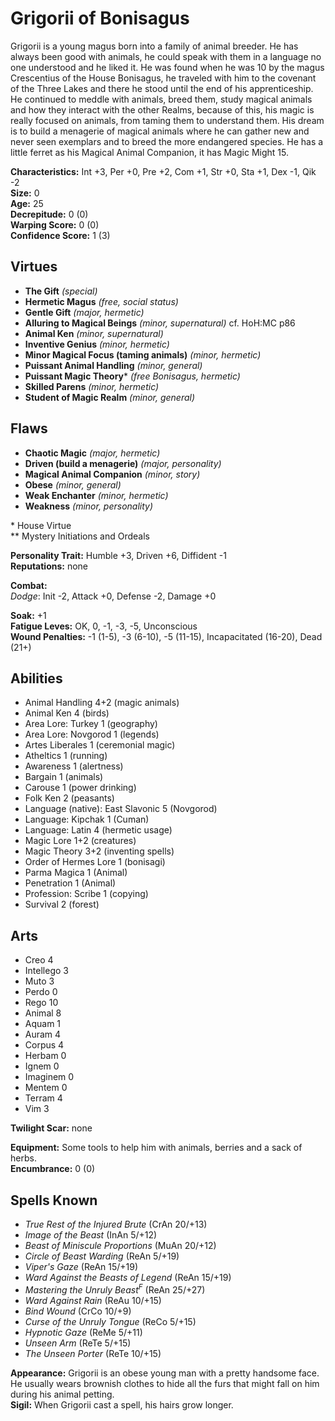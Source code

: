 # Grigorii of Bonisagus

Grigorii is a young magus born into a family of animal breeder. He has always been good with animals, he could speak with them in a language no one understood and he liked it. He was found when he was 10 by the magus Crescentius of the House Bonisagus, he traveled with him to the covenant of the Three Lakes and there he stood until the end of his apprenticeship. He continued to meddle with animals, breed them, study magical animals and how they interact with the other Realms, because of this, his magic is really focused on animals, from taming them to understand them. His dream is to build a menagerie of magical animals where he can gather new and never seen exemplars and to breed the more endangered species. He has a little ferret as his Magical Animal Companion, it has Magic Might 15.  

**Characteristics:** Int +3, Per +0, Pre +2, Com +1, Str +0, Sta +1, Dex -1, Qik -2  
**Size:** 0  
**Age:** 25  
**Decrepitude:** 0 (0)  
**Warping Score:** 0 (0)  
**Confidence Score:** 1 (3)

## Virtues

- **The Gift** _(special)_
- **Hermetic Magus** _(free, social status)_
- **Gentle Gift** _(major, hermetic)_
- **Alluring to Magical Beings** _(minor, supernatural)_ cf. HoH:MC p86
- **Animal Ken** _(minor, supernatural)_
- **Inventive Genius** _(minor, hermetic)_
- **Minor Magical Focus (taming animals)** _(minor, hermetic)_
- **Puissant Animal Handling** _(minor, general)_
- **Puissant Magic Theory**\* _(free Bonisagus, hermetic)_
- **Skilled Parens** _(minor, hermetic)_
- **Student of Magic Realm** _(minor, general)_

## Flaws

- **Chaotic Magic** _(major, hermetic)_
- **Driven (build a menagerie)** _(major, personality)_
- **Magical Animal Companion** _(minor, story)_
- **Obese** _(minor, general)_
- **Weak Enchanter** _(minor, hermetic)_
- **Weakness** _(minor, personality)_

\* House Virtue  
** Mystery Initiations and Ordeals

**Personality Trait:** Humble +3, Driven +6, Diffident -1  
**Reputations:** none

**Combat:**  
*Dodge*: Init -2, Attack +0, Defense -2, Damage +0                                                                                                    

**Soak:** +1  
**Fatigue Leves:** OK, 0, -1, -3, -5, Unconscious  
**Wound Penalties:** -1 (1-5), -3 (6-10), -5 (11-15), Incapacitated (16-20), Dead (21+)

## Abilities

+ Animal Handling 4+2 (magic animals)
+ Animal Ken 4 (birds)
+ Area Lore: Turkey 1 (geography)
+ Area Lore: Novgorod 1 (legends)
+ Artes Liberales 1 (ceremonial magic)
+ Atheltics 1 (running)
+ Awareness 1 (alertness)
+ Bargain 1 (animals)
+ Carouse 1 (power drinking)
+ Folk Ken 2 (peasants)
+ Language (native): East Slavonic 5 (Novgorod)
+ Language: Kipchak 1 (Cuman)
+ Language: Latin 4 (hermetic usage)
+ Magic Lore 1+2 (creatures)
+ Magic Theory 3+2 (inventing spells)
+ Order of Hermes Lore 1 (bonisagi)
+ Parma Magica 1 (Animal)
+ Penetration 1 (Animal)
+ Profession: Scribe 1 (copying)
+ Survival 2 (forest)

## Arts

+ Creo 4
+ Intellego 3
+ Muto 3
+ Perdo 0
+ Rego 10
+ Animal 8
+ Aquam 1
+ Auram 4
+ Corpus 4
+ Herbam 0
+ Ignem 0
+ Imaginem 0
+ Mentem 0
+ Terram 4
+ Vim 3

**Twilight Scar:** none  

**Equipment:** Some tools to help him with animals, berries and a sack of herbs.  
**Encumbrance:** 0 (0)

## Spells Known

+ *True Rest of the Injured Brute* (CrAn 20/+13)
+ *Image of the Beast* (InAn 5/+12)
+ *Beast of Miniscule Proportions* (MuAn 20/+12)
+ *Circle of Beast Warding* (ReAn 5/+19)
+ *Viper's Gaze* (ReAn 15/+19)
+ *Ward Against the Beasts of Legend* (ReAn 15/+19)
+ *Mastering the Unruly Beast<sup>F</sup>* (ReAn 25/+27)
+ *Ward Against Rain* (ReAu 10/+15)
+ *Bind Wound* (CrCo 10/+9)
+ *Curse of the Unruly Tongue* (ReCo 5/+15)
+ *Hypnotic Gaze* (ReMe 5/+11)
+ *Unseen Arm* (ReTe 5/+15)
+ *The Unseen Porter* (ReTe 10/+15)

**Appearance:** Grigorii is an obese young man with a pretty handsome face. He usually wears brownish clothes to hide all the furs that might fall on him during his animal petting.  
**Sigil:** When Grigorii cast a spell, his hairs grow longer.

